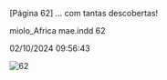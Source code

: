 [Página 62]
... com tantas
descobertas!

miolo_Africa mae.indd 62

02/10/2024 09:56:43

![62](./img/page_62-01.jpg)
